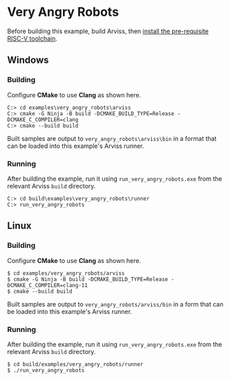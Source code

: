# Very Angry Robots

Before building this example, build Arviss, then [install the pre-requisite RISC-V toolchain](../../README.md).

## Windows

### Building

Configure **CMake** to use **Clang** as shown here.

```
C:> cd examples\very_angry_robots\arviss
C:> cmake -G Ninja -B build -DCMAKE_BUILD_TYPE=Release -DCMAKE_C_COMPILER=clang
C:> cmake --build build
```

Built samples are output to `very_angry_robots\arviss\bin` in a format that can be loaded into this example's Arviss
runner.

### Running

After building the example, run it using `run_very_angry_robots.exe` from the relevant Arviss `build` directory.

```
C:> cd build\examples\very_angry_robots\runner
C:> run_very_angry_robots
```

## Linux

### Building

Configure **CMake** to use **Clang** as shown here.

```shell
$ cd examples/very_angry_robots/arviss
$ cmake -G Ninja -B build -DCMAKE_BUILD_TYPE=Release -DCMAKE_C_COMPILER=clang-11
$ cmake --build build
```

Built samples are output to `very_angry_robots/arviss/bin` in a form that can be loaded into this example's Arviss
runner.

### Running

After building the example, run it using `run_very_angry_robots.exe` from the relevant Arviss `build` directory.

```shell
$ cd build/examples/very_angry_robots/runner
$ ./run_very_angry_robots
```
